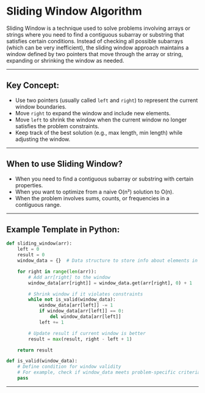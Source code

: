 # Sliding Window Algorithm

Sliding Window is a technique used to solve problems involving arrays or strings where you need to find a contiguous subarray or substring that satisfies certain conditions. Instead of checking all possible subarrays (which can be very inefficient), the sliding window approach maintains a window defined by two pointers that move through the array or string, expanding or shrinking the window as needed.

---

## Key Concept:

- Use two pointers (usually called `left` and `right`) to represent the current window boundaries.
- Move `right` to expand the window and include new elements.
- Move `left` to shrink the window when the current window no longer satisfies the problem constraints.
- Keep track of the best solution (e.g., max length, min length) while adjusting the window.

---

## When to use Sliding Window?

- When you need to find a contiguous subarray or substring with certain properties.
- When you want to optimize from a naive O(n²) solution to O(n).
- When the problem involves sums, counts, or frequencies in a contiguous range.

---

## Example Template in Python:

```python
def sliding_window(arr):
    left = 0
    result = 0
    window_data = {}  # Data structure to store info about elements in the window

    for right in range(len(arr)):
        # Add arr[right] to the window
        window_data[arr[right]] = window_data.get(arr[right], 0) + 1

        # Shrink window if it violates constraints
        while not is_valid(window_data):
            window_data[arr[left]] -= 1
            if window_data[arr[left]] == 0:
                del window_data[arr[left]]
            left += 1

        # Update result if current window is better
        result = max(result, right - left + 1)

    return result

def is_valid(window_data):
    # Define condition for window validity
    # For example, check if window_data meets problem-specific criteria
    pass
```

---

